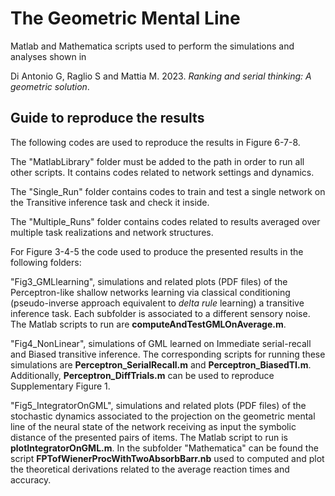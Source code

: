 # The Geometric Mental Line
Matlab and Mathematica scripts used to perform the simulations and analyses shown in 

Di Antonio G, Raglio S and Mattia M. 2023.
_Ranking and serial thinking: A geometric solution_.

## Guide to reproduce the results
The following codes are used to reproduce the results in Figure 6-7-8.

The "MatlabLibrary" folder must be added to the path in order to run all other scripts. It contains codes related to network settings and dynamics.

The "Single_Run" folder contains codes to train and test a single network on the Transitive inference task and check it inside.

The "Multiple_Runs" folder contains codes related to results averaged over multiple task realizations and network structures.

For Figure 3-4-5 the code used to produce the presented results in the following folders:

"Fig3_GMLlearning", simulations and related plots (PDF files) of the Perceptron-like shallow networks learning via classical conditioning (pseudo-inverse approach equivalent to _delta rule_ learning) a transitive inference task.
Each subfolder is associated to a different sensory noise.
The Matlab scripts to run are **computeAndTestGMLOnAverage.m**.

"Fig4_NonLinear", simulations of GML learned on Immediate serial-recall and Biased transitive inference. The corresponding scripts for running these simulations are **Perceptron_SerialRecall.m** and **Perceptron_BiasedTI.m**. 
Additionally, **Perceptron_DiffTrials.m** can be used to reproduce Supplementary Figure 1.

"Fig5_IntegratorOnGML", simulations and related plots (PDF files) of the stochastic dynamics associated to the projection on the geometric mental line of the neural state of the network receiving as input the symbolic distance of the presented pairs of items.
The Matlab script to run is **plotIntegratorOnGML.m**.
In the subfolder "Mathematica" can be found the script **FPTofWienerProcWithTwoAbsorbBarr.nb** used to computed and plot the theoretical derivations related to the average reaction times and accuracy.

